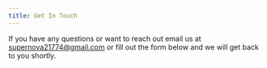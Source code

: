```yaml
---
title: Get In Touch
---
```

If you have any questions or  want to reach out email us at [supernova21774@gmail.com](mailto:supernova21774@gmail.com) or fill out the form below and we will get back to you shortly.